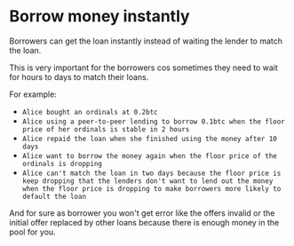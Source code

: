 # Borrow money instantly

Borrowers can get the loan instantly instead of waiting the lender to match the loan.

This is very important for the borrowers cos sometimes they need to wait for hours to days to match their loans.

For example:

* `Alice bought an ordinals at 0.2btc`&#x20;
* `Alice using a peer-to-peer lending to borrow 0.1btc when the floor price of her ordinals is stable in 2 hours`
* `Alice repaid the loan when she finished using the money after 10 days`
* `Alice want to borrow the money again when the floor price of the ordinals is dropping`&#x20;
* `Alice can't match the loan in two days because the floor price is keep dropping that the lenders don't want to lend out the money when the floor price is dropping to make borrowers more likely to default the loan`

And for sure as borrower you won't get error like the offers invalid or the initial offer replaced by other loans because there is enough money in the pool for you.
